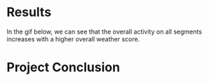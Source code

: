# Results



In the gif below, we can see that the overall activity on all segments increases with a higher overall weather score.

[](./Results/score_validation_sm.gif)


# Project Conclusion
